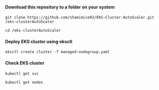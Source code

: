 #### Download this repository to a folder on your system 

```
git clone https://github.com/shamimice03/EKS-Cluster-AutoScaler.git  /eks-clusterAutoScaler

cd /eks-clusterAutoScaler
```

#### Deploy EKS cluster using eksctl 

```
eksctl create cluster -f managed-nodegroup.yaml
```

#### Check EKS cluster 

```
kubectl get svc

kubectl get nodes
```

